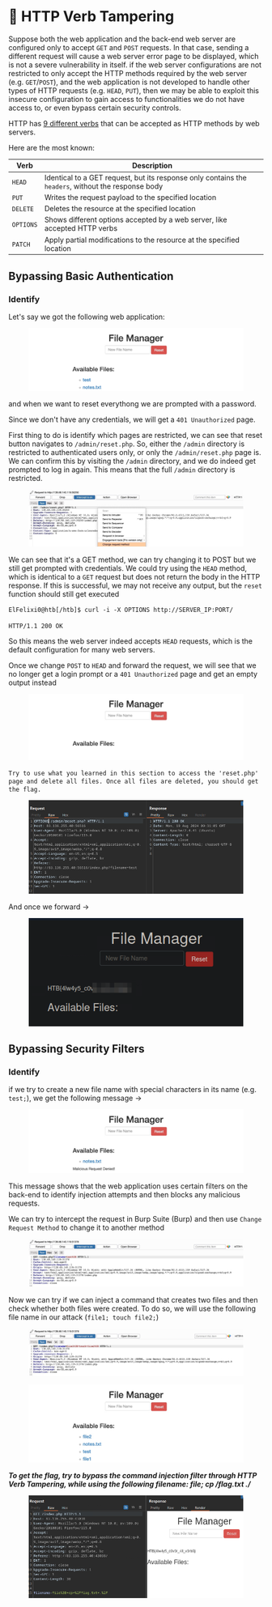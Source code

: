 # 🔗 HTTP Verb Tampering

Suppose both the web application and the back-end web server are configured only to accept `GET` and `POST` requests. In that case, sending a different request will cause a web server error page to be displayed, which is not a severe vulnerability in itself. if the web server configurations are not restricted to only accept the HTTP methods required by the web server (e.g. `GET`/`POST`), and the web application is not developed to handle other types of HTTP requests (e.g. `HEAD`, `PUT`), then we may be able to exploit this insecure configuration to gain access to functionalities we do not have access to, or even bypass certain security controls.

HTTP has [9 different verbs](https://developer.mozilla.org/en-US/docs/Web/HTTP/Methods) that can be accepted as HTTP methods by web servers.

Here are the most known:

| Verb      | Description                                                                                         |
| --------- | --------------------------------------------------------------------------------------------------- |
| `HEAD`    | Identical to a GET request, but its response only contains the `headers`, without the response body |
| `PUT`     | Writes the request payload to the specified location                                                |
| `DELETE`  | Deletes the resource at the specified location                                                      |
| `OPTIONS` | Shows different options accepted by a web server, like accepted HTTP verbs                          |
| `PATCH`   | Apply partial modifications to the resource at the specified location                               |

## Bypassing Basic Authentication

### Identify

Let's say we got the following web application:

<figure><img src="../../../.gitbook/assets/image (6) (1).png" alt=""><figcaption></figcaption></figure>

and when we want to reset everythong we are prompted with a password.

Since we don't have any credentials, we will get a `401 Unauthorized` page.

First thing to do is identify which pages are restricted, we can see that reset button navigates to `/admin/reset.php`. So, either the `/admin` directory is restricted to authenticated users only, or only the `/admin/reset.php` page is. We can confirm this by visiting the `/admin` directory, and we do indeed get prompted to log in again. This means that the full `/admin` directory is restricted.

<figure><img src="../../../.gitbook/assets/image (8).png" alt=""><figcaption></figcaption></figure>

We can see that it's a GET method, we can try changing it to POST but we still get prompted with credentials. We could try using the `HEAD` method, which is identical to a `GET` request but does not return the body in the HTTP response. If this is successful, we may not receive any output, but the `reset` function should still get executed

```shell-session
ElFelixi0@htb[/htb]$ curl -i -X OPTIONS http://SERVER_IP:PORT/

HTTP/1.1 200 OK
```

So this means the web server indeed accepts `HEAD` requests, which is the default configuration for many web servers.

Once we change `POST` to `HEAD` and forward the request, we will see that we no longer get a login prompt or a `401 Unauthorized` page and get an empty output instead

<figure><img src="../../../.gitbook/assets/image (9).png" alt=""><figcaption></figcaption></figure>

```
Try to use what you learned in this section to access the 'reset.php' page and delete all files. Once all files are deleted, you should get the flag. 
```

<figure><img src="../../../.gitbook/assets/image (10).png" alt=""><figcaption></figcaption></figure>

And once we forward ->

<figure><img src="../../../.gitbook/assets/image (11).png" alt=""><figcaption></figcaption></figure>

## Bypassing Security Filters

### Identify

if we try to create a new file name with special characters in its name (e.g. `test;`), we get the following message ->

<figure><img src="../../../.gitbook/assets/image (3) (1).png" alt=""><figcaption></figcaption></figure>

This message shows that the web application uses certain filters on the back-end to identify injection attempts and then blocks any malicious requests.

We can try to intercept the request in Burp Suite (Burp) and then use `Change Request Method` to change it to another method

<figure><img src="../../../.gitbook/assets/image (1) (1) (1) (1).png" alt=""><figcaption></figcaption></figure>

Now we can try if we can inject a command that creates two files and then check whether both files were created. To do so, we will use the following file name in our attack (`file1; touch file2;`)

<figure><img src="../../../.gitbook/assets/image (2) (1) (1) (1).png" alt=""><figcaption></figcaption></figure>

<figure><img src="../../../.gitbook/assets/image (3) (1) (1).png" alt=""><figcaption></figcaption></figure>

_**To get the flag, try to bypass the command injection filter through HTTP Verb Tampering, while using the following filename: file; cp /flag.txt ./**_

<figure><img src="../../../.gitbook/assets/image (5).png" alt=""><figcaption></figcaption></figure>
